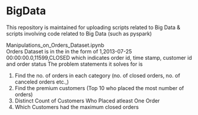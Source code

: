 # BigData
This repository is maintained for uploading scripts related to Big Data & scripts involving code related to Big Data (such as pyspark)

 Manipulations_on_Orders_Dataset.ipynb  
Orders Dataset is in the in the form of 1,2013-07-25 00:00:00.0,11599,CLOSED which indicates order id, time stamp, customer id and order status 
The problem statements it solves for is 
1. Find the no. of orders in each category (no. of closed orders, no. of canceled orders etc.,)
2. Find the premium customers (Top 10 who placed the most number of orders)
3. Distinct Count of Customers Who Placed atleast One Order
4. Which Customers had the maximum closed orders
